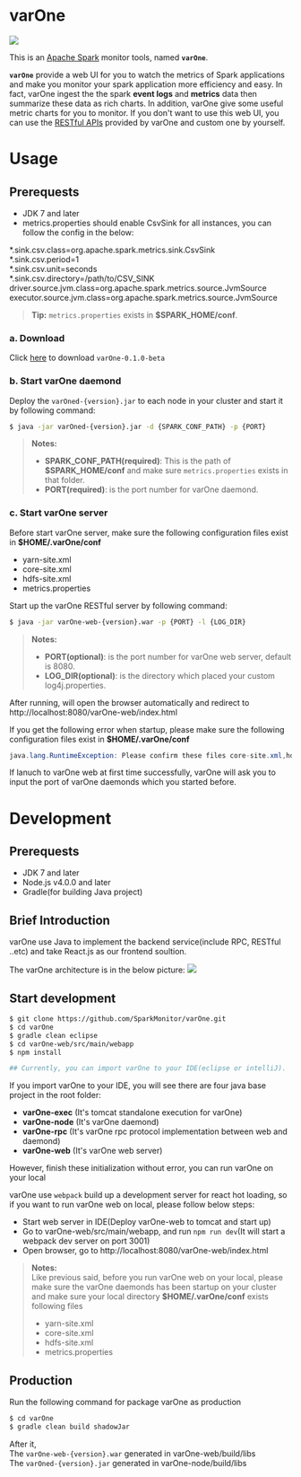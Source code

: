 **varOne**
===================
<img src='http://sparkmonitor.github.io/varOne/images/demo1.png' />

This is an [Apache Spark](http://spark.apache.org/) monitor tools, named **```varOne```**.

**```varOne```** provide a web UI for you to watch the metrics of Spark applications and make you monitor your spark application more efficiency and easy. In fact, varOne ingest the the spark **event logs** and **metrics** data then summarize these data as rich charts. In addition, varOne give some useful metric charts for you to monitor. If you don't want to use this web UI, you can use the [RESTful APIs](/docs/api.md) provided by varOne and custom one by yourself.


# **Usage**

## Prerequests
- JDK 7 and later
- metrics.properties should enable CsvSink for all instances, you can follow the config in the below:
<div>
*.sink.csv.class=org.apache.spark.metrics.sink.CsvSink</br>
*.sink.csv.period=1</br>
*.sink.csv.unit=seconds</br>
*.sink.csv.directory=/path/to/CSV_SINK</br>
driver.source.jvm.class=org.apache.spark.metrics.source.JvmSource</br>
executor.source.jvm.class=org.apache.spark.metrics.source.JvmSource</br>
</div>

> **Tip:** ```metrics.properties``` exists in **$SPARK_HOME/conf**.


### a. Download

Click [here](http://sparkmonitor.github.io/varOne/varOne-0.1.0-beta.zip) to download ```varOne-0.1.0-beta```

### b. Start varOne daemond
Deploy the ```varOned-{version}.jar``` to each node in your cluster and start it by following command:
```bash
$ java -jar varOned-{version}.jar -d {SPARK_CONF_PATH} -p {PORT}
```
> **Notes:**   
>    
> - **SPARK_CONF_PATH(required)**: This is the path of **$SPARK_HOME/conf** and make sure ```metrics.properties``` exists in that folder.</br>
> - **PORT(required)**: is the port number for varOne daemond.

### c. Start varOne server
Before start varOne server, make sure the following configuration files exist in **$HOME/.varOne/conf**
* yarn-site.xml
* core-site.xml
* hdfs-site.xml
* metrics.properties

Start up the varOne RESTful server by following command:
```bash
$ java -jar varOne-web-{version}.war -p {PORT} -l {LOG_DIR}
```
> **Notes:**   
>     
> - **PORT(optional)**: is the port number for varOne web server, default is 8080.   
> - **LOG_DIR(optional)**: is the directory which placed your custom log4j.properties.


After running, will open the browser automatically and redirect to http://localhost:8080/varOne-web/index.html

If you get the following error when startup, please make sure the following configuration files exist in **$HOME/.varOne/conf**
```java
java.lang.RuntimeException: Please confirm these files core-site.xml,hdfs-site.xml,yarn-site.xml,metrics.properties exist in the /home/user1/.varone/conf
```
If lanuch to varOne web at first time successfully, varOne will ask you to input the port of varOne daemonds which you started before.


# **Development**

## Prerequests
- JDK 7 and later
- Node.js v4.0.0 and later
- Gradle(for building Java project)

## Brief Introduction 
varOne use Java to implement the backend service(include RPC, RESTful ..etc) and take React.js as our frontend soultion.   

The varOne architecture is in the below picture: 
<img src='http://sparkmonitor.github.io/varOne/images/varOne_arch.png'/>

## Start development
```bash
$ git clone https://github.com/SparkMonitor/varOne.git
$ cd varOne
$ gradle clean eclipse
$ cd varOne-web/src/main/webapp
$ npm install

## Currently, you can import varOne to your IDE(eclipse or intelliJ).
```

If you import varOne to your IDE, you will see there are four java base project in the root folder:
* **varOne-exec** (It's tomcat standalone execution for varOne)
* **varOne-node** (It's varOne daemond)
* **varOne-rpc**  (It's varOne rpc protocol implementation between web and daemond)
* **varOne-web**  (It's varOne web server)

However, finish these initialization without error, you can run varOne on your local   

varOne use <code>webpack</code> build up a development server for react hot loading, so if you want to run varOne web on local, please follow below steps:
* Start web server in IDE(Deploy varOne-web to tomcat and start up)
* Go to varOne-web/src/main/webapp, and run ```npm run dev```(It will start a webpack dev server on port 3001)
* Open browser, go to http://localhost:8080/varOne-web/index.html

> **Notes:**   
> Like previous said, before you run varOne web on your local, 
> please make sure the varOne daemonds has been startup on your cluster and 
> make sure your local directory **$HOME/.varOne/conf** exists following files
> - yarn-site.xml
> - core-site.xml
> - hdfs-site.xml
> - metrics.properties

## Production
Run the following command for package varOne as production
```bash
$ cd varOne
$ gradle clean build shadowJar 
```
After it,   
The <code>varOne-web-{version}.war</code> generated in varOne-web/build/libs   
The <code>varOned-{version}.jar</code> generated in varOne-node/build/libs
